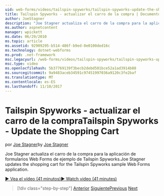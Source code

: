 ```yaml
---
uid: web-forms/videos/tailspin-spyworks/tailspin-spyworks-update-the-shopping-cart
title: Tailspin Spyworks - actualizar el carro de la compra | Documentos de Microsoft
author: JoeStagner
description: "Joe Stagner actualiza el carro de la compra para la aplicación de formularios Web Forms de ejemplo de Tailspin Spyworks."
ms.author: aspnetcontent
manager: wpickett
ms.date: 06/29/2010
ms.topic: article
ms.assetid: 92909295-b514-486f-b9ed-0e0100ded16c
ms.technology: dotnet-webforms
ms.prod: .net-framework
msc.legacyurl: /web-forms/videos/tailspin-spyworks/tailspin-spyworks-update-the-shopping-cart
msc.type: video
ms.openlocfilehash: 5b37769139f3becb2debd501bce52a1ad3914b88
ms.sourcegitcommit: 9a9483aceb34591c97451997036a9120c3fe2baf
ms.translationtype: MT
ms.contentlocale: es-ES
ms.lasthandoff: 11/10/2017
---
```

<a name="tailspin-spyworks---update-the-shopping-cart"></a><span data-ttu-id="f5afd-103">Tailspin Spyworks - actualizar el carro de la compra</span><span class="sxs-lookup"><span data-stu-id="f5afd-103">Tailspin Spyworks - Update the Shopping Cart</span></span>
====================
<span data-ttu-id="f5afd-104">por [Joe Stagner](https://github.com/JoeStagner)</span><span class="sxs-lookup"><span data-stu-id="f5afd-104">by [Joe Stagner](https://github.com/JoeStagner)</span></span>

<span data-ttu-id="f5afd-105">Joe Stagner actualiza el carro de la compra para la aplicación de formularios Web Forms de ejemplo de Tailspin Spyworks.</span><span class="sxs-lookup"><span data-stu-id="f5afd-105">Joe Stagner updates the shopping cart for the Tailspin Spyworks sample Web Forms application.</span></span>

[<span data-ttu-id="f5afd-106">&#9654; Vea el vídeo (41 minutos)</span><span class="sxs-lookup"><span data-stu-id="f5afd-106">&#9654; Watch video (41 minutes)</span></span>](https://channel9.msdn.com/Blogs/ASP-NET-Site-Videos/tailspin-spyworks-update-the-shopping-cart)

>[!div class="step-by-step"]
<span data-ttu-id="f5afd-107">[Anterior](tailspin-spyworks-display-shopping-cart.md)
[Siguiente](tailspin-spyworks-migrate-the-shopping-cart.md)</span><span class="sxs-lookup"><span data-stu-id="f5afd-107">[Previous](tailspin-spyworks-display-shopping-cart.md)
[Next](tailspin-spyworks-migrate-the-shopping-cart.md)</span></span>
